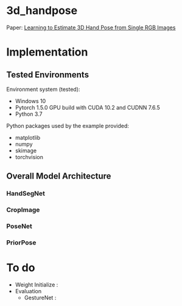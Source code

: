# 3d_handpose

Paper: [Learning to Estimate 3D Hand Pose from Single RGB Images](https://arxiv.org/pdf/1705.01389v3.pdf)

# Implementation
## Tested Environments
Environment system (tested):
- Windows 10 
- Pytorch 1.5.0 GPU build with CUDA 10.2 and CUDNN 7.6.5
- Python 3.7

Python packages used by the example provided:
- matplotlib
- numpy
- skimage
- torchvision

## Overall Model Architecture
### HandSegNet
### CropImage
### PoseNet
### PriorPose

# To do
* Weight Initialize : 
* Evaluation
	* GestureNet : 


